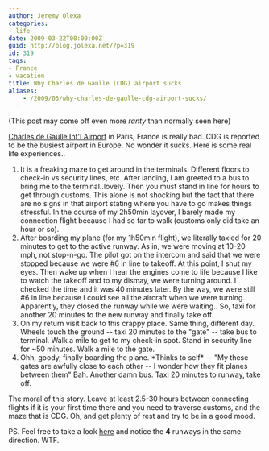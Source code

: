 ```yaml
---
author: Jeremy Olexa
categories:
- life
date: 2009-03-22T00:00:00Z
guid: http://blog.jolexa.net/?p=319
id: 319
tags:
- France
- vacation
title: Why Charles de Gaulle (CDG) airport sucks
aliases:
    - /2009/03/why-charles-de-gaulle-cdg-airport-sucks/
---
```


(This post may come off even more *ranty* than normally seen here)

[Charles de Gaulle Int'l Airport][1] in Paris, France is really bad. CDG is reported to be the busiest airport in Europe. No wonder it sucks. Here is some real life experiences..

  1. It is a freaking maze to get around in the terminals. Different floors to check-in vs security lines, etc. After landing, I am greeted to a bus to bring me to the terminal..lovely. Then you must stand in line for hours to get through customs. This alone is not shocking but the fact that there are no signs in that airport stating where you have to go makes things stressful. In the course of my 2h50min layover, I barely made my connection flight because I had so far to walk (customs only did take an hour or so).
  2. After boarding my plane (for my 1h50min flight), we literally taxied for 20 minutes to get to the active runway. As in, we were moving at 10-20 mph, not stop-n-go. The pilot got on the intercom and said that we were stopped because we were #6 in line to takeoff. At this point, I shut my eyes. Then wake up when I hear the engines come to life because I like to watch the takeoff and to my dismay, we were turning around. I checked the time and it was 40 minutes later. By the way, we were still #6 in line because I could see all the aircraft when we were turning. Apparently, they closed the runway while we were waiting.. So, taxi for another 20 minutes to the new runway and finally take off.
  3. On my return visit back to this crappy place. Same thing, different day. Wheels touch the ground -- taxi 20 minutes to the "gate" -- take bus to terminal. Walk a mile to get to my check-in spot. Stand in security line for ~50 minutes. Walk a mile to the gate.
  4. Ohh, goody, finally boarding the plane. \*Thinks to self\* -- "My these gates are awfully close to each other -- I wonder how they fit planes between them" Bah. Another damn bus. Taxi 20 minutes to runway, take off.

The moral of this story. Leave at least 2.5-30 hours between connecting flights if it is your first time there and you need to traverse customs, and the maze that is CDG. Oh, and get plenty of rest and try to be in a good mood.

PS. Feel free to take a look [here][2] and notice the **4** runways in the same direction. WTF.

 [1]: http://en.wikipedia.org/wiki/Charles_de_Gaulle_International_Airport
 [2]: http://en.wikipedia.org/wiki/File:Charlesdegaulleairportaerial.jpg